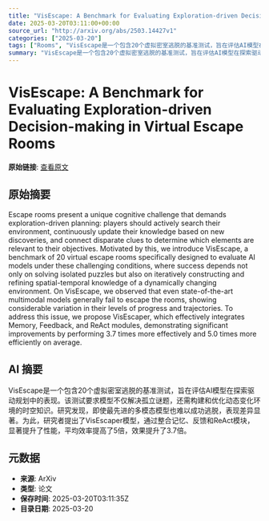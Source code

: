 ```yaml
---
title: "VisEscape: A Benchmark for Evaluating Exploration-driven Decision-making in Virtual Escape Rooms"
date: 2025-03-20T03:11:00+00:00
source_url: "http://arxiv.org/abs/2503.14427v1"
categories: ["2025-03-20"]
tags: ["Rooms", "VisEscape是一个包含20个虚拟密室逃脱的基准测试，旨在评估AI模型在探索驱动规划中的表现。该测试要求模型不仅解决孤立谜题，还需构建和优化动态变化环境的时空知识。研究发现，即使最先进的多模态模型也难以成功逃脱，表现差异显著。为此，研究者提出了VisEscaper模型，通过整合记忆、反馈和ReAct模块，显著提升了性能，平均效率提高了5倍，效果提升了3.7倍。", "Decision-making", "Virtual", "Escape"]
summary: "VisEscape是一个包含20个虚拟密室逃脱的基准测试，旨在评估AI模型在探索驱动规划中的表现。该测试要求模型不仅解决孤立谜题，还需构建和优化动态变化环境的时空知识。研究发现，即使最先进的多模态模型也难以成功逃脱，表现差异显著。为此，研究者提出了VisEscaper模型，通过整合记忆、反馈和ReAct模块，显著提升了性能，平均效率提高了5倍，效果提升了3.7倍。"
---
```


# VisEscape: A Benchmark for Evaluating Exploration-driven Decision-making in Virtual Escape Rooms

**原始链接**: [查看原文](http://arxiv.org/abs/2503.14427v1)

## 原始摘要

Escape rooms present a unique cognitive challenge that demands
exploration-driven planning: players should actively search their environment,
continuously update their knowledge based on new discoveries, and connect
disparate clues to determine which elements are relevant to their objectives.
Motivated by this, we introduce VisEscape, a benchmark of 20 virtual escape
rooms specifically designed to evaluate AI models under these challenging
conditions, where success depends not only on solving isolated puzzles but also
on iteratively constructing and refining spatial-temporal knowledge of a
dynamically changing environment. On VisEscape, we observed that even
state-of-the-art multimodal models generally fail to escape the rooms, showing
considerable variation in their levels of progress and trajectories. To address
this issue, we propose VisEscaper, which effectively integrates Memory,
Feedback, and ReAct modules, demonstrating significant improvements by
performing 3.7 times more effectively and 5.0 times more efficiently on
average.

## AI 摘要

VisEscape是一个包含20个虚拟密室逃脱的基准测试，旨在评估AI模型在探索驱动规划中的表现。该测试要求模型不仅解决孤立谜题，还需构建和优化动态变化环境的时空知识。研究发现，即使最先进的多模态模型也难以成功逃脱，表现差异显著。为此，研究者提出了VisEscaper模型，通过整合记忆、反馈和ReAct模块，显著提升了性能，平均效率提高了5倍，效果提升了3.7倍。

## 元数据

- **来源**: ArXiv
- **类型**: 论文
- **保存时间**: 2025-03-20T03:11:35Z
- **目录日期**: 2025-03-20
